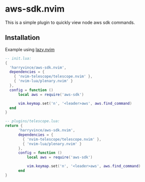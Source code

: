 # aws-sdk.nvim
This is a simple plugin to quickly view node aws sdk commands.

## Installation
Example using [lazy.nvim](https://github.com/folke/lazy.nvim)

```lua
-- init.lua:
{
  'harryvince/aws-sdk.nvim',
  dependencies = { 
    { 'nvim-telescope/telescope.nvim' },
    { 'nvim-lua/plenary.nvim' }
  },
  config = function ()
      local aws = require('aws-sdk')

      vim.keymap.set('n', '<leader>aws', aws.find_command)
  end
}

-- plugins/telescope.lua:
return {
      'harryvince/aws-sdk.nvim',
      dependencies = { 
        { 'nvim-telescope/telescope.nvim' },
        { 'nvim-lua/plenary.nvim' }
      },
      config = function ()
          local aws = require('aws-sdk')

          vim.keymap.set('n', '<leader>aws', aws.find_command)
      end
}
```
